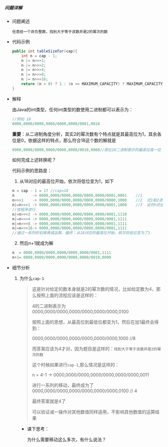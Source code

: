 ##### 问题详解

- 问题阐述

  `任意给一个非负整数，找到大于等于该数并是2的幂次的数`

- 代码示例

  ```java
  public int tableSizeFor(cap){
      int n = cap - 1;
      n |= n>>>1;
      n |= n>>>2;
      n |= n>>>4;
      n |= n>>>8;
      n |= n>>>16;
      return (n < 0) ? 1 : (n >= MAXIMUM_CAPACITY) ? MAXIMUM_CAPACITY : n + 1;
  }
  ```

- 解释

  由Java的int类型，任何int类型的数使用二进制都可以表示为：

  ```java
  //例如 18
  0000,0000/0000,0000/0000,0000/0001,0010
  ```

  **重要**：从二进制角度分析，其实2的幂次数有个特点就是其最高位为1，其余各位是0，依据这样的特点，那么符合18这个数的解就是

  ```java
  0000,0000/0000,0000/0000,0000/0010,0000//即比18二进制表示的最高位高一位
  ```

  如何完成上述转换呢？

  代码示例的思路是：

  1. 从18对应的最高位开始，依次将低位变为1，如下

  ```java
  n = cap - 1 = 17 //cap=18
  n        -> 0000,0000/0000,0000/0000,0000/0001,0001    //1
  n>>>1    -> 0000,0000/0000,0000/0000,0000/0000,1000    //2  式1和2进行或运算得3
  n|=n>>>1 -> 0000,0000/0000,0000/0000,0000/0001,1000    //3  此时n的值
  //依程序进行
  n|=n>>>2 -> 0000,0000/0000,0000/0000,0000/0001,1110
  n|=n>>>4 -> 0000,0000/0000,0000/0000,0000/0001,1111 
  n|=n>>>8 -> 0000,0000/0000,0000/0000,0000/0001,1111 
  n|=n>>>16-> 0000,0000/0000,0000/0000,0000/0001,1111
  //通过一系列的右移再或运算，最终：从18对应的最高位开始，依次将低位变为了1
  ```

  2. 然后n+1就成为解

  ```java
  n  = 0000,0000/0000,0000/0000,0000/0001,1111
  n+1= 0000,0000/0000,0000/0000,0000/0010,0000
  ```

- 细节分析

  1. 为什么`cap-1`

     > 这是针对给定的数本身就是2的幂次数的情况，比如给定数为4，那么按照上面的流程应该是这样的：
     >
     > 4的二进制表示为 0000,0000/0000,0000/0000,0000/0000,0100
     >
     > 按照上面的思想，从最高位到最低位都变为1，然后在加1最终会得到：
     >
     > 0000,0000/0000,0000/0000,0000/0000,1000  //8
     >
     > 而答案应该为4才对，因为题目是这样的：`找到大于等于该数并是2的幂次的数`
     >
     > 这个时候如果进行`cap-1`,那么情况是这样的：
     >
     > n = 4-1 ->  0000,0000/0000,0000/0000,0000/0000,0011
     >
     > 进行一系列的移动，最终成为了0000,0000/0000,0000/0000,0000/0000,0100 // 4
     >
     > 最终答案就是4了
     >
     > 可以验证减一操作对其他数值同样适用，不影响其他数值的运算结果

     - 课下思考：

       为什么需要移动这么多次，有什么说法？

       





















